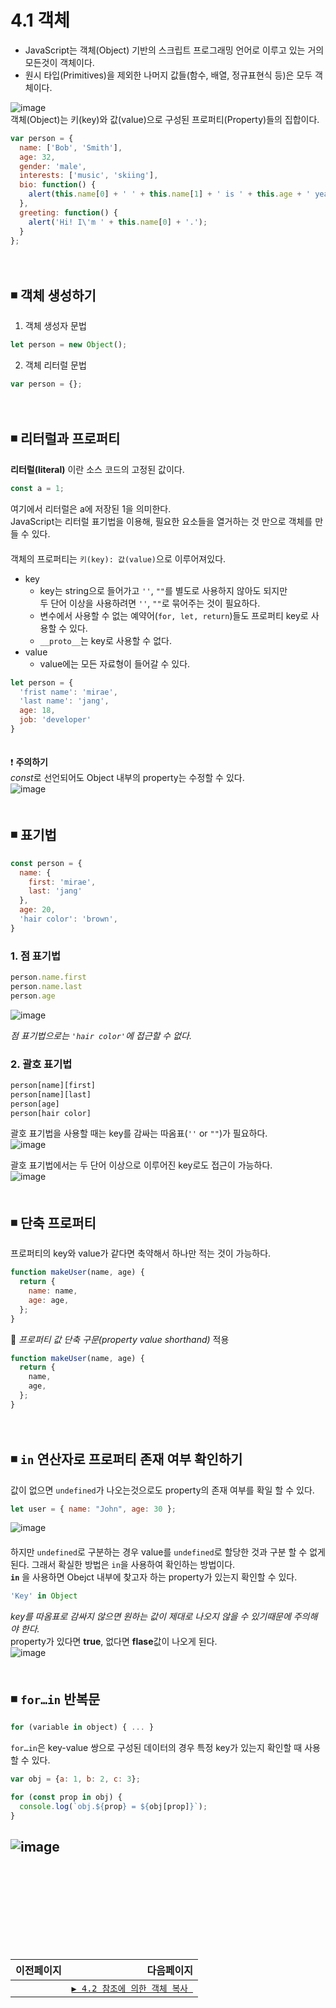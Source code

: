 # 4.1 객체
- JavaScript는 객체(Object) 기반의 스크립트 프로그래밍 언어로 이루고 있는 거의 모든것이 객체이다.
- 원시 타입(Primitives)을 제외한 나머지 값들(함수, 배열, 정규표현식 등)은 모두 객체이다.

![image](https://user-images.githubusercontent.com/70567818/120576502-d46f5200-c45d-11eb-8bc1-e5c1e958299d.png)  
객체(Object)는 키(key)와 값(value)으로 구성된 프로퍼티(Property)들의 집합이다.  
```javascript
var person = {
  name: ['Bob', 'Smith'],
  age: 32,
  gender: 'male',
  interests: ['music', 'skiing'],
  bio: function() {
    alert(this.name[0] + ' ' + this.name[1] + ' is ' + this.age + ' years old. He likes ' + this.interests[0] + ' and ' + this.interests[1] + '.');
  },
  greeting: function() {
    alert('Hi! I\'m ' + this.name[0] + '.');
  }
};
```
　   
## ◾ 객체 생성하기
1. 객체 생성자 문법
```javascript
let person = new Object();
```
2. 객체 리터럴 문법
```javascript
var person = {};
```  
　   
## ◾ 리터럴과 프로퍼티
**리터럴(literal)** 이란 소스 코드의 고정된 값이다.
```javascript
const a = 1;
```
여기에서 리터럴은 a에 저장된 1을 의미한다.   
JavaScript는 리터럴 표기법을 이용해, 필요한 요소들을 열거하는 것 만으로 객체를 만들 수 있다.  
　   
객체의 프로퍼티는 `키(key): 값(value)`으로 이루어져있다.  
- key
  - key는 string으로 들어가고 `''`, `""`를 별도로 사용하지 않아도 되지만  
  두 단어 이상을 사용하려면 `''`, `""`로 묶어주는 것이 필요하다.
  - 변수에서 사용할 수 없는 예약어(`for, let, return`)들도 프로퍼티 key로 사용할 수 있다.
  - `__proto__`는 key로 사용할 수 없다.
- value
  - value에는 모든 자료형이 들어갈 수 있다.  

```javascript
let person = {
  'frist name': 'mirae',
  'last name': 'jang',
  age: 18,
  job: 'developer'
}
```  
　  
❗ **주의하기**  
*const*로 선언되어도 Object 내부의 property는 수정할 수 있다.  
![image](https://user-images.githubusercontent.com/70567818/120580201-bad10900-c463-11eb-981a-af708895745f.png)   
　   
## ◾ 표기법
```javascript
const person = {
  name: {
    first: 'mirae',
    last: 'jang'
  },
  age: 20,
  'hair color': 'brown',
}
```
### 1. 점 표기법
```javascript
person.name.first
person.name.last
person.age
```  
![image](https://user-images.githubusercontent.com/70567818/120588741-a9dbc400-c472-11eb-973a-a4a41cf30d14.png)  

*점 표기법으로는 `'hair color'`에 접근할 수 없다.*
　   
### 2. 괄호 표기법
```javascript
person[name][first]
person[name][last]
person[age]
person[hair color]
```
괄호 표기법을 사용할 때는 key를 감싸는 따옴표(`''` or `""`)가 필요하다.  
![image](https://user-images.githubusercontent.com/70567818/120589060-3edebd00-c473-11eb-82b4-dca1030a9c14.png)  

괄호 표기법에서는 두 단어 이상으로 이루어진 key로도 접근이 가능하다.   
![image](https://user-images.githubusercontent.com/70567818/120589155-60d83f80-c473-11eb-95c2-2e5fc8e9fced.png)   
　   
## ◾ 단축 프로퍼티
프로퍼티의 key와 value가 같다면 축약해서 하나만 적는 것이 가능하다.
```javascript
function makeUser(name, age) {
  return {
    name: name,
    age: age,
  };
}
```
🔽 *프로퍼티 값 단축 구문(property value shorthand)* 적용 
```javascript
function makeUser(name, age) {
  return {
    name,
    age,
  };
}
```   
　   
## ◾ `in` 연산자로 프로퍼티 존재 여부 확인하기
값이 없으면 `undefined`가 나오는것으로도 property의 존재 여부를 확일 할 수 있다.
```javascript
let user = { name: "John", age: 30 };
```   
![image](https://user-images.githubusercontent.com/70567818/120590638-cdecd480-c475-11eb-8987-94058c8a6be5.png)   
　   
하지만 `undefined`로 구분하는 경우 value를 `undefined`로 할당한 것과 구분 할 수 없게 된다.
그래서 확실한 방법은 `in`을 사용하여 확인하는 방법이다.
　   
**`in`** 을 사용하면 Obejct 내부에 찾고자 하는 property가 있는지 확인할 수 있다.
```javascript
'Key' in Object
```  
*key를 따옴표로 감싸지 않으면 원하는 값이 제대로 나오지 않을 수 있기때문에 주의해야 한다.*   
property가 있다면 **true**, 없다면 **flase**값이 나오게 된다.  
![image](https://user-images.githubusercontent.com/70567818/120590789-12787000-c476-11eb-96fc-65cd60bea300.png)   
　   
## ◾ `for…in` 반복문
```javascript
for (variable in object) { ... }
```
`for…in`은 key-value 쌍으로 구성된 데이터의 경우 특정 key가 있는지 확인할 때 사용할 수 있다.

```javascript
var obj = {a: 1, b: 2, c: 3};

for (const prop in obj) {
  console.log(`obj.${prop} = ${obj[prop]}`);
}
```   
![image](https://user-images.githubusercontent.com/70567818/120592298-929fd500-c478-11eb-9d5e-daa857b30d5a.png)   
　   
　   
　   
　   
　   
---   
|이전페이지|다음페이지|
|:---|---:|
||[`▶ 4.2 참조에 의한 객체 복사 `](../4.2_object-copy#42-참조에-의한-객체-복사)|
